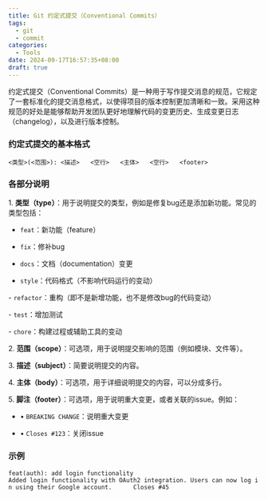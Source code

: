 ```yaml
---
title: Git 约定式提交（Conventional Commits）
tags:
  - git
  - commit
categories:
  - Tools
date: 2024-09-17T16:57:35+08:00
draft: true
---
```

约定式提交（Conventional Commits）是一种用于写作提交消息的规范，它规定了一套标准化的提交消息格式，以使得项目的版本控制更加清晰和一致。采用这种规范的好处是能够帮助开发团队更好地理解代码的变更历史、生成变更日志（changelog），以及进行版本控制。

### 约定式提交的基本格式

`<类型>(<范围>): <描述>   <空行>   <主体>   <空行>   <footer>`

### 各部分说明

1. **类型（type）**：用于说明提交的类型，例如是修复bug还是添加新功能。常见的类型包括：

- `feat`：新功能（feature）
    
- `fix`：修补bug
    
- `docs`：文档（documentation）变更
    
- `style`：代码格式（不影响代码运行的变动）
    
- `refactor`：重构（即不是新增功能，也不是修改bug的代码变动）
    
- `test`：增加测试
    
- `chore`：构建过程或辅助工具的变动
    
 2. **范围（scope）**：可选项，用于说明提交影响的范围（例如模块、文件等）。
    
3. **描述（subject）**：简要说明提交的内容。
    
4. **主体（body）**：可选项，用于详细说明提交的内容，可以分成多行。
    
5. **脚注（footer）**：可选项，用于说明重大变更，或者关联的issue。例如：
    

- • `BREAKING CHANGE`：说明重大变更
    
- • `Closes #123`：关闭issue
    

### 示例

`feat(auth): add login functionality      Added login functionality with OAuth2 integration. Users can now log in using their Google account.      Closes #45`